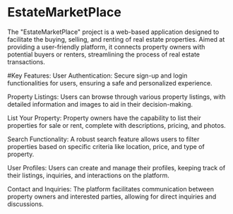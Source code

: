 ﻿# EstateMarketPlace
The "EstateMarketPlace" project is a web-based application designed to facilitate the buying, selling, and renting of real estate properties. Aimed at providing a user-friendly platform, it connects property owners with potential buyers or renters, streamlining the process of real estate transactions.

#Key Features:
User Authentication: Secure sign-up and login functionalities for users, ensuring a safe and personalized experience.

Property Listings: Users can browse through various property listings, with detailed information and images to aid in their decision-making.

List Your Property: Property owners have the capability to list their properties for sale or rent, complete with descriptions, pricing, and photos.

Search Functionality: A robust search feature allows users to filter properties based on specific criteria like location, price, and type of property.

User Profiles: Users can create and manage their profiles, keeping track of their listings, inquiries, and interactions on the platform.

Contact and Inquiries: The platform facilitates communication between property owners and interested parties, allowing for direct inquiries and discussions.
